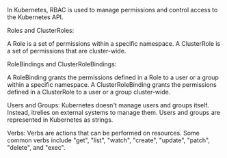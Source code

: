 In Kubernetes, RBAC is used to manage permissions and control access to the Kubernetes API.  

Roles and ClusterRoles:

A Role is a set of permissions within a specific namespace.
A ClusterRole is a set of permissions that are cluster-wide.

RoleBindings and ClusterRoleBindings:

A RoleBinding grants the permissions defined in a Role to a user or a group within a specific namespace.
A ClusterRoleBinding grants the permissions defined in a ClusterRole to a user or a group cluster-wide.

Users and Groups: Kubernetes doesn't manage users and groups itself. Instead, itrelies on external systems to manage them. Users and groups are represented in Kubernetes as strings.

Verbs: Verbs are actions that can be performed on resources. Some common verbs include "get", "list", "watch", "create", "update", "patch", "delete", and "exec".

